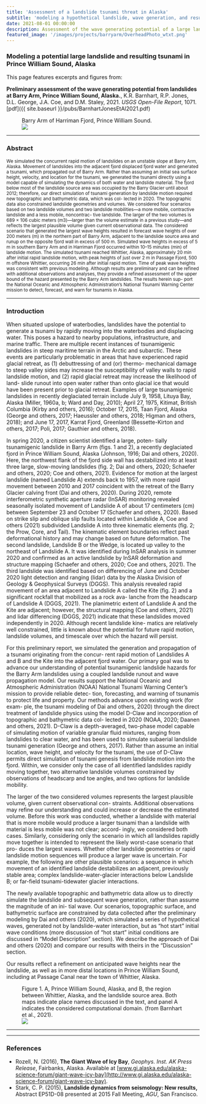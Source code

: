 ```yaml
---
title: 'Assessment of a landslide tsunami threat in Alaska'
subtitle: 'modeling a hypothetical landslide, wave generation, and resulting tsunami with D-Claw'
date: 2021-08-01 00:00:00
description: Assessment of the wave generating potential of a large landslide failure in the Barry Arm of Harriman Fjord, Prince William Sound, Alaksa.
featured_image: '/images/projects/barryarm/OverheadPhoto_wtxt.png'
---
```



### Modeling a potential large landslide and resulting tsunami in Prince William Sound, Alaska

This page features excerpts and figures from:

**Preliminary assessment of the wave generating potential from landslides at Barry Arm, Prince William Sound, Alaska.**, K.R. Barnhart, R.P. Jones, D.L. George, J.A. Coe, and D.M. Staley, 2021. *USGS Open-File Report*, 1071. [pdf]({{ site.baseurl }}/pubs/BarnhartJonesEtAl2021.pdf)

<figure>
<figcaption>Barry Arm of Harriman Fjord, Prince William Sound. </figcaption>
<div class="gallery" data-columns="1">
    <img src="{{ site.baseurl }}/images/projects/barryarm/OverheadPhoto_wtxt.png">
</div>
</figure>


---
### Abstract

<small>We simulated the concurrent rapid motion of landslides on an unstable slope at Barry Arm, Alaska. Movement of landslides into the adjacent fjord displaced fjord water and generated
a tsunami, which propagated out of Barry Arm. Rather than assuming an initial sea surface height, velocity, and location for the tsunami, we generated the tsunami directly using a model capable of simulating the dynamics of both water and landslide material. The fjord below most of the landslide source area was occupied by the Barry Glacier until about 2012; therefore, our direct simulation of tsunami generation by landslide motion required new topographic and bathymetric data, which was col- lected in 2020. The topographic data also constrained landslide geometries and volumes. We considered four scenarios based on two landslide volumes and two landslide mobilities—a more mobile, contractive landslide and a less mobile, noncontrac- tive landslide. The larger of the two volumes is 689 × 106 cubic meters (m3)—larger than the volume estimate in a previous study—and reflects the largest plausible volume given current observational data. The considered scenario that generated the largest wave heights resulted in forecast wave heights of over 200 meters (m) in the northern part of Barry Arm, adjacent to the landslide source area and runup on the opposite fjord wall in excess of 500 m. Simulated wave heights in excess of 5 m in southern Barry Arm and in Harriman Fjord occurred within 10–15 minutes (min) of landslide motion. The simulated tsunami reached Whittier, Alaska, approximately 20 min after initial rapid landslide motion, with peak heights of just over 2 m in Passage Fjord, 500 m offshore Whittier, occurring 26 min after initial rapid motion. Time of peak wave heights was consistent with previous modeling. Although results are preliminary and can be refined with additional observations and analyses, they provide a refined assessment of the upper bound of the hazard presented by the Barry Arm landslides. The results herein sup- port the National Oceanic and Atmospheric Administration’s National Tsunami Warning Center mission to detect, forecast, and warn for tsunamis in Alaska.
</small>

---
### Introduction

When situated upslope of waterbodies, landslides have the potential to generate a tsunami by rapidly moving into the waterbodies and displacing water. This poses a hazard to nearby populations, infrastructure, and marine traffic. There are multiple recent instances of tsunamigenic landslides in
steep maritime terrain in the Arctic and subarctic. These events are particularly problematic in areas that have experienced rapid glacial retreat, as (1) debuttressing of and (or) thermo- mechanical damage to steep valley sides may increase the susceptibility of valley walls to rapid landslide motion, and
(2) rapid glacial retreat may increase the likelihood of land- slide runout into open water rather than onto glacial ice that would have been present prior to glacial retreat. Examples of large tsunamigenic landslides in recently deglaciated terrain include July 9, 1958, Lituya Bay, Alaska (Miller, 1960a,
b; Ward and Day, 2010); April 27, 1975, Kitimat, British Columbia (Kirby and others, 2016); October 17, 2015, Taan Fjord, Alaska (George and others, 2017; Haeussler and others, 2018; Higman and others, 2018); and June 17, 2017, Karrat Fjord, Greenland (Bessette-Kirton and others, 2017; Poli, 2017; Gauthier and others, 2018).

In spring 2020, a citizen scientist identified a large, poten- tially tsunamigenic landslide in Barry Arm (figs. 1 and 2), a recently deglaciated fjord in Prince William Sound, Alaska (Johnson, 1916; Dai and others, 2020). Here, the northwest flank of the fjord side wall has destabilized into at least three large, slow-moving landslides (fig. 2; Dai and others, 2020; Schaefer and others, 2020; Coe and others, 2021). Evidence for motion at the largest landslide (named Landslide A) extends back to 1957, with more rapid movement between 2010 and 2017 coincident with the retreat of the Barry Glacier calving front (Dai and others, 2020). During 2020, remote interferometric synthetic aperture radar (InSAR) monitoring revealed seasonally isolated movement of Landslide A of about 17 centimeters (cm) between September 23 and October 17 (Schaefer and others, 2020). Based on strike slip and oblique slip faults located within Landslide A, Coe and others (2021) subdivided Landslide A into three kinematic elements (fig. 2; the Prow, Core, and Tail). The kinematic element boundaries reflect past deformational history and may change based on future deformation. The second landslide, Landslide B or the Wedge, is located up valley to the northeast of Landslide A. It was identified during InSAR analysis in summer 2020 and confirmed as an active landslide by InSAR deformation and structure mapping (Schaefer and others, 2020; Coe and others, 2021). The third landslide was identified based on differencing of June and October 2020 light detection and ranging (lidar) data by the Alaska Division of Geology & Geophysical Surveys (DGGS). This analysis revealed rapid movement of an area adjacent to Landslide A called the Kite (fig. 2) and a significant rockfall that mobilized as a rock ava- lanche from the headscarp of Landslide A (DGGS, 2021). The planimetric extent of Landslide A and the Kite are adjacent; however, the structural mapping (Coe and others, 2021) and lidar differencing (DGGS, 2021) indicate that these landslides moved independently in 2020. Although recent landslide kine- matics are relatively well constrained, little is known about the potential for future rapid motion, landslide volumes, and
timescale over which the hazard will persist.

For this preliminary report, we simulated the generation and propagation of a tsunami originating from the concur- rent rapid motion of Landslides A and B and the Kite into the adjacent fjord water. Our primary goal was to advance our understanding of potential tsunamigenic landslide hazards for the Barry Arm landslides using a coupled landslide runout and wave propagation model. Our results support the National Oceanic and Atmospheric Administration (NOAA) National Tsunami Warning Center’s mission to provide reliable detec- tion, forecasting, and warning of tsunamis to protect life and
property. Our methods advance upon existing work (for exam- ple, the tsunami modeling of Dai and others, 2020) through the direct treatment of landslide physics using the model D-Claw and incorporation of topographic and bathymetric data col- lected in 2020 (NOAA, 2020; Daanen and others, 2021).
D-Claw is a depth-averaged, two-phase model capable of simulating motion of variable granular fluid mixtures, ranging from landslides to clear water, and has been used to simulate subaerial landslide tsunami generation (George and others, 2017). Rather than assume an initial location, wave height,
and velocity for the tsunami, the use of D-Claw permits direct simulation of tsunami genesis from landslide motion into the fjord. Within, we consider only the case of all identified landslides rapidly moving together, two alternative landslide volumes constrained by observations of headscarp and toe angles, and two options for landslide mobility.

The larger of the two considered volumes represents the largest plausible volume, given current observational con- straints. Additional observations may refine our understanding and could increase or decrease the estimated volume. Before this work was conducted, whether a landslide with material that is more mobile would produce a larger tsunami than a landslide with material is less mobile was not clear; accord- ingly, we considered both cases. Similarly, considering only the scenario in which all landslides rapidly move together is intended to represent the likely worst-case scenario that pro- duces the largest waves. Whether other landslide geometries or rapid landslide motion sequences will produce a larger wave is uncertain. For example, the following are other plausible scenarios: a sequence in which movement of an identified landslide destabilizes an adjacent, previously stable area; complex landslide-water-glacier interactions below Landslide B; or far-field tsunami-tidewater glacier interactions.

The newly available topographic and bathymetric data allow us to directly simulate the landslide and subsequent wave generation, rather than assume the magnitude of an ini- tial wave. Our scenarios, topographic surface, and bathymetric surface are constrained by data collected after the preliminary modeling by Dai and others (2020), which simulated a series of hypothetical waves, generated not by landslide-water interaction, but as “hot start” initial wave conditions (more discussion of “hot start” initial conditions are discussed in “Model Description” section). We describe the approach of Dai and others (2020) and compare our results with theirs in the “Discussion” section.

Our results reflect a refinement on anticipated wave heights near the landslide, as well as in more distal locations in Prince William Sound, including at Passage Canal near the town of Whittier, Alaska.

<figure>
<figcaption>Figure 1.  A, Prince William Sound, Alaska, and B, the region between Whittier, Alaska, and the landslide source area. Both maps indicate place names discussed in the text, and panel A indicates the considered computational domain. (from Barnhart et al., 2021). </figcaption>
<div class="gallery" data-columns="1">
    <img src="{{ site.baseurl }}/images/projects/barryarm/Figure1.png">
</div>
</figure>


---

---
### References

* Rozell, N. (2016), **The Giant Wave of Icy Bay**, *Geophys. Inst. AK Press Release*, Fairbanks, Alaska. Available at [www.gi.alaska.edu/alaska-science-forum/giant-wave-icy-bay](http://www.gi.alaska.edu/alaska-science-forum/giant-wave-icy-bay).
* Stark, C. P. (2015), **Landslide dynamics from seismology: New results,** Abstract EP51D-08 presented at 2015 Fall Meeting, *AGU*, San Francisco.
